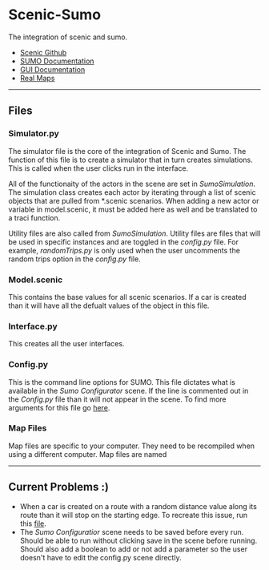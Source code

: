 # Scenic-Sumo
The integration of scenic and sumo.

- [Scenic Github](https://github.com/BerkeleyLearnVerify/Scenic)  
- [SUMO Documentation](https://sumo.dlr.de/docs/TraCI.html)
- [GUI Documentation](https://pysimplegui.readthedocs.io/en/latest/)
- [Real Maps](https://www.openstreetmap.org/search?query=hello#map=16/10.4427/-3.1252)

---
## Files  
### Simulator.py  
The simulator file is the core of the integration of Scenic and Sumo. The function of this file is to create a simulator that in turn creates simulations. This is called when the user clicks run in the interface.

All of the functionaity of the actors in the scene are set in *SumoSimulation*. The simulation class creates each actor by iterating through a list of scenic objects that are pulled from *.scenic scenarios. When adding a new actor or variable in model.scenic, it must be added here as well and be translated to a traci function.  

Utility files are also called from *SumoSimulation*. Utility files are files that will be used in specific instances and are toggled in the *config.py* file. For example, *randomTrips.py* is only used when the user uncomments the random trips option in the *config.py* file.

### Model.scenic
This contains the base values for all scenic scenarios. If a car is created than it will have all the defualt values of the object in this file. 

### Interface.py  
This creates all the user interfaces.

### Config.py
This is the command line options for SUMO. This file dictates what is available in the *Sumo Configurator* scene. If the line is commented out in the *Config.py* file than it will not appear in the scene. To find more arguments for this file go [here](https://github.com/crumpl07/ScenicSumo/blob/main/Documentation/sumo-help.txt).

### Map Files
Map files are specific to your computer. They need to be recompiled when using a different computer. Map files are named 

---  
## Current Problems :)

* When a car is created on a route with a random distance value along its route than it will stop on the starting edge. To recreate this issue, run this [file](https://github.com/crumpl07/ScenicSumo/blob/Luke/Scenarios/OnRamp.scenic).
* The *Sumo Configuratior* scene needs to be saved before every run. Should be able to run without clicking save in the scene before running. Should also add a boolean to add or not add a parameter so the user doesn't have to edit the config.py scene directly.
